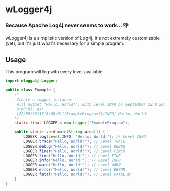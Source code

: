 # wLogger4j
### Because Apache Log4j never seems to work... :-1:
wLogger4j is a simplistic version of Log4j. It's not extremely customizable
(yet), but it's just what's necessary for a simple program.
## Usage
This program will log with every level available.
```java
import wlogga4j.Logger;

public class Example {
    /*
     Create a logger instance.
     Will output "Hello, World!", with level INFO on September 22nd 2013 at
     8:00:01, as:
     [22/09/2013][8:00:01][ExampleProgram][/INFO] Hello, World!
    */
    static final LOGGER = new Logger("ExampleProgram");

    public static void main(String args[]) {
        LOGGER.log(Level.INFO, "Hello, World!"); // Level INFO
        LOGGER.trace("Hello, World!"); // Level TRACE
        LOGGER.debug("Hello, World!"); // Level DEBUG
        LOGGER.finer("Hello, World!"); // Level FINER
        LOGGER.fine("Hello, World!"); // Level FINE
        LOGGER.info("Hello, World!"); // Level INFO
        LOGGER.warn("Hello, World!"); // Level WARN
        LOGGER.error("Hello, World!"); // Level ERROR
        LOGGER.fatal("Hello, World!"); // Level FATAL D:
    }
}
```